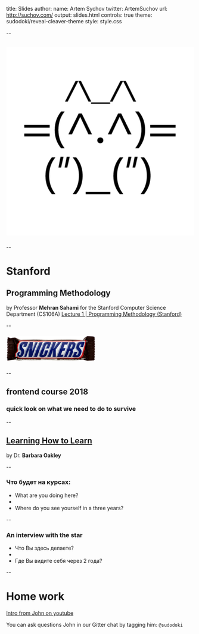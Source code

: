 title: Slides
author:
  name: Artem Sychov
  twitter: ArtemSuchov
  url: http://suchov.com/
output: slides.html
controls: true
theme: sudodoki/reveal-cleaver-theme
style: style.css

--

## ![kottan](img/kottan.png)


--

# Stanford
## Programming Methodology
by Professor **Mehran Sahami** for the Stanford Computer Science Department (CS106A)
[Lecture 1 | Programming Methodology (Stanford)](https://www.youtube.com/watch?v=KkMDCCdjyW8)

--

#### ![snickers](img/snickers.png)

--

## frontend course 2018
### quick look on what we need to do to survive

--

## [Learning How to Learn](https://www.coursera.org/learn/learning-how-to-learn)

by Dr. **Barbara Oakley**

--

### Что будет на курсах:

* What are you doing here?
*
* Where do you see yourself in a three years?

--

### An interview with the star

* Что Вы здесь делаете?
*
* Где Вы видите себя через 2 года?

--

# Home work
[Intro from John on youtube](https://www.youtube.com/watch?v=3wZsafZ0UPk)

You can ask questions John in our Gitter chat by tagging him: `@sudodoki`
